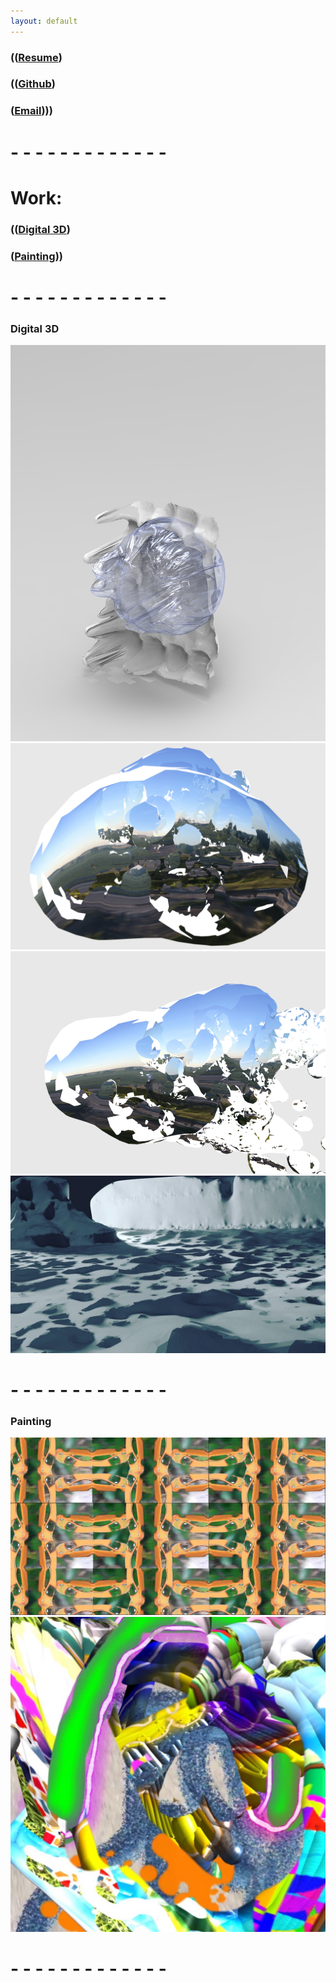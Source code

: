 ```yaml
---
layout: default
---
```


### (([Resume](http://cwmart.in/Resume.pdf))

### (([Github](http://github.com/ChristopherWMartin/))

### ([Email](mailto:cmarti14@artic.edu))))

# - - - - - - - - - - - - -

# Work:

### (([Digital 3D](#digital-3d))

### ([Painting](#painting)))

# - - - - - - - - - - - - -

### Digital 3D
<img src="img/1.png">
<img src="img/3.png">
<img src="img/4.png">
<img src="img/5.jpg">

# - - - - - - - - - - - - -

### Painting
<img src="img/0.png">
<img src="img/2.jpg">

# - - - - - - - - - - - - -
